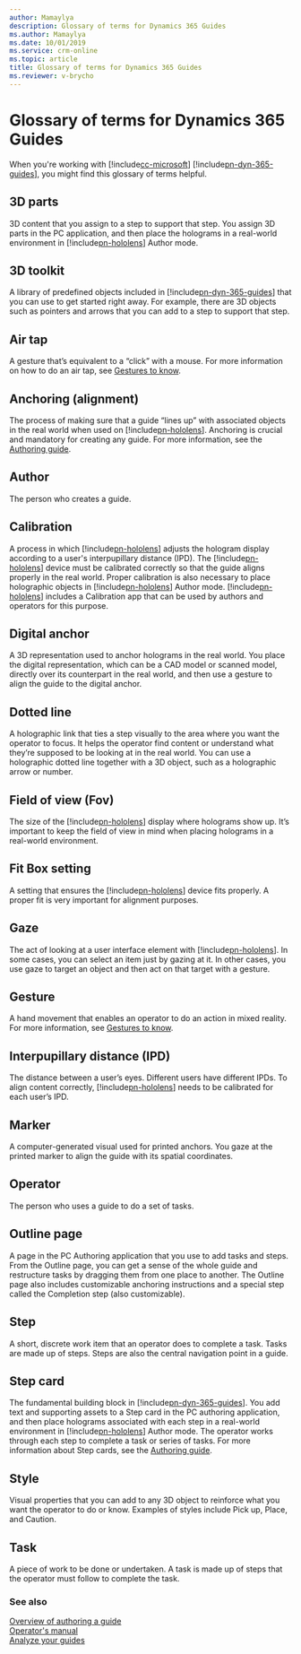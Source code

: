 ```yaml
---
author: Mamaylya
description: Glossary of terms for Dynamics 365 Guides
ms.author: Mamaylya
ms.date: 10/01/2019
ms.service: crm-online
ms.topic: article
title: Glossary of terms for Dynamics 365 Guides
ms.reviewer: v-brycho
---
```


# Glossary of terms for Dynamics 365 Guides

When you're working with [!include[cc-microsoft](../includes/cc-microsoft.md)] [!include[pn-dyn-365-guides](../includes/pn-dyn-365-guides.md)], you might find this glossary of terms helpful.

## 3D parts
3D content that you assign to a step to support that step. You assign 3D parts in the PC application, and then place the holograms in a real-world environment in [!include[pn-hololens](../includes/pn-hololens.md)] Author mode.

## 3D toolkit
A library of predefined objects included in [!include[pn-dyn-365-guides](../includes/pn-dyn-365-guides.md)] that you can use to get started right away. For example, there are 3D objects such as pointers and arrows that you can add to a step to support that step.

## Air tap
A gesture that’s equivalent to a “click” with a mouse. For more information on how to do an air tap, see [Gestures to know](authoring-gestures.md).

## Anchoring (alignment)
The process of making sure that a guide “lines up” with associated objects in the real world when used on [!include[pn-hololens](../includes/pn-hololens.md)]. Anchoring is crucial and mandatory for creating any guide. For more information, see the [Authoring guide](pc-authoring.md).

## Author
The person who creates a guide.

## Calibration
A process in which [!include[pn-hololens](../includes/pn-hololens.md)] adjusts the hologram display according to a user's interpupillary distance (IPD). The [!include[pn-hololens](../includes/pn-hololens.md)] device must be calibrated correctly so that the guide aligns properly in the real world. Proper calibration is also necessary to place holographic objects in [!include[pn-hololens](../includes/pn-hololens.md)] Author mode. [!include[pn-hololens](../includes/pn-hololens.md)] includes a Calibration app that can be used by authors and operators for this purpose. 

## Digital anchor
A 3D representation used to anchor holograms in the real world. You place the digital representation, which can be a CAD model or scanned model, directly over its counterpart in the real world, and then use a gesture to align the guide to the digital anchor.

## Dotted line
A holographic link that ties a step visually to the area where you want the operator to focus. It helps the operator find content or understand what they’re supposed to be looking at in the real world. You can use a holographic dotted line together with a 3D object, such as a holographic arrow or number. 

## Field of view (Fov)
The size of the [!include[pn-hololens](../includes/pn-hololens.md)] display where holograms show up. It’s important to keep the field of view in mind when placing holograms in a real-world environment.

## Fit Box setting
A setting that ensures the [!include[pn-hololens](../includes/pn-hololens.md)] device fits properly. A proper fit is very important for alignment purposes.

## Gaze
The act of looking at a user interface element with [!include[pn-hololens](../includes/pn-hololens.md)]. In some cases, you can select an item just by gazing at it. In other cases, you use gaze to target an object and then act on that target with a gesture.

## Gesture
A hand movement that enables an operator to do an action in mixed reality. For more information, see [Gestures to know](authoring-gestures.md).

## Interpupillary distance (IPD)
The distance between a user’s eyes. Different users have different IPDs. To align content correctly, [!include[pn-hololens](../includes/pn-hololens.md)] needs to be calibrated for each user’s IPD. 

## Marker
A computer-generated visual used for printed anchors. You gaze at the printed marker to align the guide with its spatial coordinates.

## Operator
The person who uses a guide to do a set of tasks. 

## Outline page
A page in the PC Authoring application that you use to add tasks and steps. From the Outline page, you can get a sense of the whole guide and restructure tasks by dragging them from one place to another. The Outline page also includes customizable anchoring instructions and a special step called the Completion step (also customizable).

## Step
A short, discrete work item that an operator does to complete a task. Tasks are made up of steps. Steps are also the central navigation point in a guide.

## Step card
The fundamental building block in [!include[pn-dyn-365-guides](../includes/pn-dyn-365-guides.md)]. You add text and supporting assets to a Step card in the PC authoring application, and then place holograms associated with each step in a real-world environment in [!include[pn-hololens](../includes/pn-hololens.md)] Author mode. The operator works through each step to complete a task or series of tasks. For more information about Step cards, see the [Authoring guide](pc-authoring.md).

## Style
Visual properties that you can add to any 3D object to reinforce what you want the operator to do or know. Examples of styles include Pick up, Place, and Caution.

## Task
A piece of work to be done or undertaken. A task is made up of steps that the operator must follow to complete the task. 



### See also

[Overview of authoring a guide](authoring-overview.md)<br>
[Operator's manual](operator-guide.md)<br>
[Analyze your guides](analytics-guide.md)
